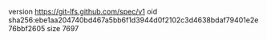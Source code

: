 version https://git-lfs.github.com/spec/v1
oid sha256:ebe1aa204740bd467a5bb6f1d3944d0f2102c3d4638bdaf79401e2e76bbf2605
size 7697
